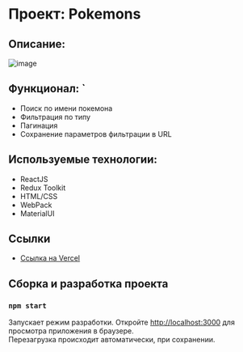 # Проект: Pokemons 

## Описание: 

![image](https://firebasestorage.googleapis.com/v0/b/task-manager-f1d8b.appspot.com/o/282c11fc-87dd-f4a6-8c27-7ac409300c93?alt=media&token=7909c756-d8ed-406b-8bc5-9043c49d401f)

## Функционал: `

* Поиск по имени покемона
* Фильтрация по типу
* Пагинация
* Сохранение параметров фильтрации в URL

## Используемые технологии: 

* ReactJS
* Redux Toolkit
* HTML/CSS
* WebPack
* MaterialUI


## Ссылки

* [Ссылка на Vercel](https://pokemons-jorsary.vercel.app/)

## Сборка и разработка проекта

### `npm start`

Запускает режим разработки.
Откройте [http://localhost:3000](http://localhost:3000) для просмотра приложения в браузере.\
Перезагрузка происходит автоматически, при сохранении.

